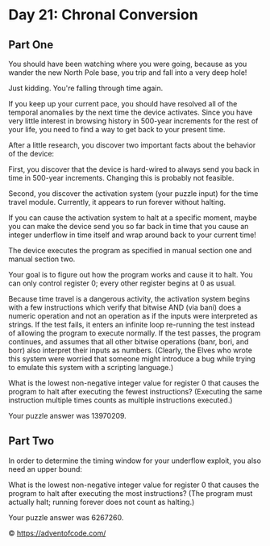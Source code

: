 # Day 21: Chronal Conversion

## Part One

You should have been watching where you were going, because as you wander the new North Pole base, you trip and fall into a very deep hole!

Just kidding. You're falling through time again.

If you keep up your current pace, you should have resolved all of the temporal anomalies by the next time the device activates. Since you have very little interest in browsing history in 500-year increments for the rest of your life, you need to find a way to get back to your present time.

After a little research, you discover two important facts about the behavior of the device:

First, you discover that the device is hard-wired to always send you back in time in 500-year increments. Changing this is probably not feasible.

Second, you discover the activation system (your puzzle input) for the time travel module. Currently, it appears to run forever without halting.

If you can cause the activation system to halt at a specific moment, maybe you can make the device send you so far back in time that you cause an integer underflow in time itself and wrap around back to your current time!

The device executes the program as specified in manual section one and manual section two.

Your goal is to figure out how the program works and cause it to halt. You can only control register 0; every other register begins at 0 as usual.

Because time travel is a dangerous activity, the activation system begins with a few instructions which verify that bitwise AND (via bani) does a numeric operation and not an operation as if the inputs were interpreted as strings. If the test fails, it enters an infinite loop re-running the test instead of allowing the program to execute normally. If the test passes, the program continues, and assumes that all other bitwise operations (banr, bori, and borr) also interpret their inputs as numbers. (Clearly, the Elves who wrote this system were worried that someone might introduce a bug while trying to emulate this system with a scripting language.)

What is the lowest non-negative integer value for register 0 that causes the program to halt after executing the fewest instructions? (Executing the same instruction multiple times counts as multiple instructions executed.)

Your puzzle answer was 13970209.

## Part Two

In order to determine the timing window for your underflow exploit, you also need an upper bound:

What is the lowest non-negative integer value for register 0 that causes the program to halt after executing the most instructions? (The program must actually halt; running forever does not count as halting.)

Your puzzle answer was 6267260.

:copyright: https://adventofcode.com/